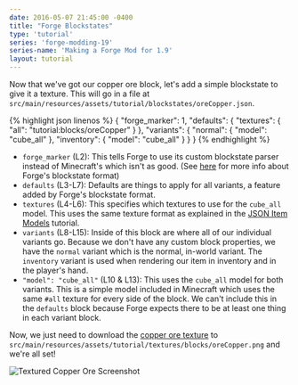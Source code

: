 ```yaml
---
date: 2016-05-07 21:45:00 -0400
title: "Forge Blockstates"
type: 'tutorial'
series: 'forge-modding-19'
series-name: 'Making a Forge Mod for 1.9'
layout: tutorial
---
```


Now that we've got our copper ore block, let's add a simple blockstate to give it a texture. This will go in a file at `src/main/resources/assets/tutorial/blockstates/oreCopper.json`.

{% highlight json linenos %}
{
	"forge_marker": 1,
	"defaults": {
		"textures": {
			"all": "tutorial:blocks/oreCopper"
		}
	},
	"variants": {
		"normal": {
			"model": "cube_all"
		},
		"inventory": {
			"model": "cube_all"
		}
	}
}
{% endhighlight %}

- `forge_marker` (L2): This tells Forge to use its custom blockstate parser instead of Minecraft's which isn't as good. (See [here](https://mcforge.readthedocs.io/en/latest/blockstates/forgeBlockstates/) for more info about Forge's blockstate format)
- `defaults` (L3-L7): Defaults are things to apply for all variants, a feature added by Forge's blockstate format.
- `textures` (L4-L6): This specifies which textures to use for the `cube_all` model. This uses the same texture format as explained in the [JSON Item Models](http://localhost:4000/tutorials/forge-modding-19/json-item-models/) tutorial.
- `variants` (L8-L15): Inside of this block are where all of our individual variants go. Because we don't have any custom block properties, we have the `normal` variant which is the normal, in-world variant. The `inventory` variant is used when rendering our item in inventory and in the player's hand.
- `"model": "cube_all"` (L10 & L13): This uses the `cube_all` model for both variants. This is a simple model included in Minecraft which uses the same `#all` texture for every side of the block. We can't include this in the `defaults` block because Forge expects there to be at least one thing in each variant block.

Now, we just need to download the [copper ore texture](https://raw.githubusercontent.com/CyanideX/Unity/master/assets/thermalfoundation/textures/blocks/ore/Ore_Copper.png) to `src/main/resources/assets/tutorial/textures/blocks/oreCopper.png` and we're all set!

![Textured Copper Ore Screenshot](http://i.imgur.com/wJ1iJUg.png)